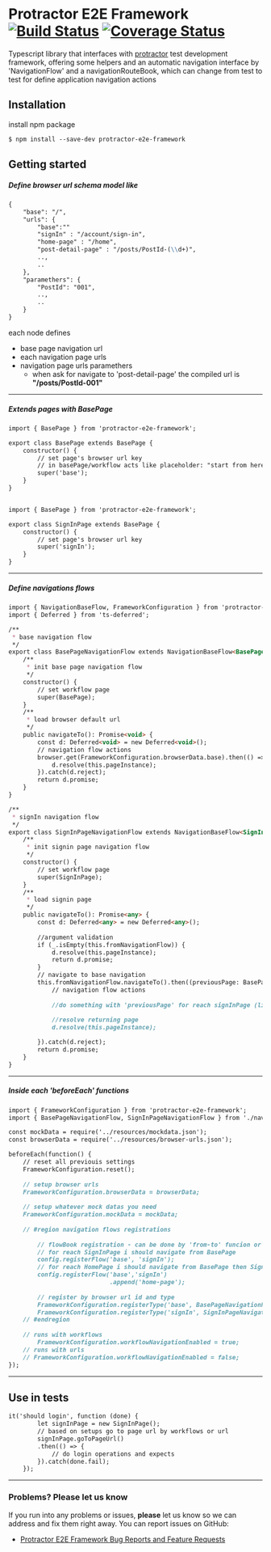 # Protractor E2E Framework [![Build Status](https://travis-ci.org/morganpizzini/protractor-e2e-framework.svg?branch=master)](https://travis-ci.org/morganpizzini/protractor-e2e-framework) [![Coverage Status](https://coveralls.io/repos/github/morganpizzini/protractor-e2e-framework/badge.svg?branch=master)](https://coveralls.io/github/morganpizzini/protractor-e2e-framework?branch=master)

Typescript library that interfaces with [protractor](https://github.com/angular/protractor) test development framework, offering some helpers and an automatic navigation interface by 'NavigationFlow' and a navigationRouteBook, which can change from test to test for define application navigation actions

## Installation

install npm package

```markdown
$ npm install --save-dev protractor-e2e-framework
```

## Getting started
##### Define browser url schema model like
```markdown
{
    "base": "/",
    "urls": {
        "base":""
        "signIn" : "/account/sign-in",
        "home-page" : "/home",
        "post-detail-page" : "/posts/PostId-(\\d+)",
        ..,
        ..
    },
    "paramethers": {
        "PostId": "001",
        ..,
        ..
    }
}
```
each node defines
* base page navigation url
* each navigation page urls
* navigation page urls paramethers
    * when ask for navigate to 'post-detail-page' the compiled url is **"/posts/PostId-001"**

---
##### Extends pages with BasePage
```markdown
import { BasePage } from 'protractor-e2e-framework';

export class BasePage extends BasePage {
    constructor() {
        // set page's browser url key
        // in basePage/workflow acts like placeholder: "start from here"
        super('base');
    }
}
```
```markdown

import { BasePage } from 'protractor-e2e-framework';

export class SignInPage extends BasePage {
    constructor() {
        // set page's browser url key
        super('signIn');
    }
}
```
---
##### Define navigations flows
```markdown
import { NavigationBaseFlow, FrameworkConfiguration } from 'protractor-e2e-framework';
import { Deferred } from 'ts-deferred';

/**
 * base navigation flow
 */
export class BasePageNavigationFlow extends NavigationBaseFlow<BasePage> {
    /**
     * init base page navigation flow
     */
    constructor() {
        // set workflow page
        super(BasePage);
    }
    /**
     * load browser default url
     */
    public navigateTo(): Promise<void> {
        const d: Deferred<void> = new Deferred<void>();
        // navigation flow actions
        browser.get(FrameworkConfiguration.browserData.base).then(() => {
            d.resolve(this.pageInstance);
        }).catch(d.reject);
        return d.promise;
    }
}

/**
 * signIn navigation flow
 */
export class SignInPageNavigationFlow extends NavigationBaseFlow<SignInPage> {
    /**
     * init signin page navigation flow
     */
    constructor() {
        // set workflow page
        super(SignInPage);
    }
    /**
     * load signin page
     */
    public navigateTo(): Promise<any> {
        const d: Deferred<any> = new Deferred<any>();
        
        //argument validation
        if (_.isEmpty(this.fromNavigationFlow)) {
            d.resolve(this.pageInstance);
            return d.promise;
        }
        // navigate to base navigation
        this.fromNavigationFlow.navigateTo().then((previousPage: BasePage) => {
            // navigation flow actions
            
            //do something with 'previousPage' for reach signInPage (like clicks, browser navigation ecc..)
            
            //resolve returning page
            d.resolve(this.pageInstance);

        }).catch(d.reject);
        return d.promise;
    }
}
```
---

##### Inside each 'beforeEach' functions

```markdown
import { FrameworkConfiguration } from 'protractor-e2e-framework';
import { BasePageNavigationFlow, SignInPageNavigationFlow } from './navigation-flows';

const mockData = require('../resources/mockdata.json');
const browserData = require('../resources/browser-urls.json');

beforeEach(function() {
    // reset all previouis settings
    FrameworkConfiguration.reset();
    
    // setup browser urls
    FrameworkConfiguration.browserData = browserData;
    
    // setup whatever mock datas you need
    FrameworkConfiguration.mockData = mockData;
    
    // #region navigation flows registrations
        
        // flowBook registration - can be done by 'from-to' funcion or by chain
        // for reach SignInPage i should navigate from BasePage
        config.registerFlow('base', 'signIn');
        // for reach HomePage i should navigate from BasePage then SignIn
        config.registerFlow('base','signIn')
                            .append('home-page');
                            
        // register by browser url id and type
        FrameworkConfiguration.registerType('base', BasePageNavigationFlow);
        FrameworkConfiguration.registerType('signIn', SignInPageNavigationFlow);
    // #endregion
    
    // runs with workflows
        FrameworkConfiguration.workflowNavigationEnabled = true;
    // runs with urls
    // FrameworkConfiguration.workflowNavigationEnabled = false;
});
```
---

## Use in tests
```markdown
it('should login', function (done) {
        let signInPage = new SignInPage();
        // based on setups go to page url by workflows or url
        signInPage.goToPageUrl()
        .then(() => {
            // do login operations and expects
        }).catch(done.fail);
    });
```
---

### Problems? Please let us know

If you run into any problems or issues, **please** let us know so we can address and fix them right away. You can report issues on GitHub:

* [Protractor E2E Framework Bug Reports and Feature Requests](https://github.com/morganpizzini/protractor-e2e-framework/issues)